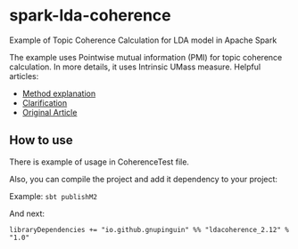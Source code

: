 # spark-lda-coherence
Example of Topic Coherence Calculation for LDA model in Apache Spark

The example uses Pointwise mutual information (PMI) for topic coherence calculation.
In more details, it uses Intrinsic UMass measure.
Helpful articles:
- [Method explanation](http://qpleple.com/topic-coherence-to-evaluate-topic-models/)
- [Clarification](https://stats.stackexchange.com/questions/375062/how-does-topic-coherence-score-in-lda-intuitively-makes-sense)
- [Original Article](http://dirichlet.net/pdf/mimno11optimizing.pdf)


## How to use
There is example of usage in CoherenceTest file.

Also, you can compile the project and add it dependency to your project:

Example:
```sbt publishM2```

And next:

```libraryDependencies += "io.github.gnupinguin" %% "ldacoherence_2.12" % "1.0"```
